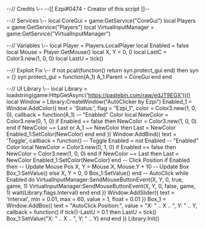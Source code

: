 --// Credits \\--
--[[ Ezpi#0474 - Creator of this script ]]--

--// Services \\--
local CoreGui = game:GetService("CoreGui")
local Players = game:GetService("Players")
local VirtualInputManager = game:GetService("VirtualInputManager")

--// Variables \\--
local Player = Players.LocalPlayer
local Enabled = false
local Mouse = Player:GetMouse()
local X, Y = 0, 0
local LastC = Color3.new(1, 0, 0)
local LastU = tick()

--// Exploit Fix \\--
if not pcall(function() return syn.protect_gui end) then
    syn = {}
    syn.protect_gui = function(A_1)
        A_1.Parent = CoreGui
    end
end

--// UI Library \\--
local Library = loadstring(game:HttpGetAsync('https://pastebin.com/raw/edJT9EGX'))()
local Window = Library:CreateWindow("AutoClicker by Ezpi")
Enabled_1 = Window:AddColor({
    text = 'Status:',
    flag = "Ezpi_1",
    color = Color3.new(1, 0, 0),
    callback = function(A_1)
        -- "Enabled" Color
        local NewColor = Color3.new(0, 1, 0)
        if Enabled == false then
            NewColor = Color3.new(1, 0, 0)
        end
        if NewColor ~= Last or A_1 ~= NewColor then
            Last = NewColor
            Enabled_1:SetColor(NewColor)
        end
    end
})
Window:AddBind({
    text = 'Toggle',
    callback = function()
        -- Toggle
        Enabled = not Enabled
        -- "Enabled" Color
        local NewColor = Color3.new(0, 1, 0)
        if Enabled == false then
            NewColor = Color3.new(1, 0, 0)
        end
        if NewColor ~= Last then
            Last = NewColor
            Enabled_1:SetColor(NewColor)
        end
        -- Click Position
        if Enabled then
            -- Update Mouse Pos
            X, Y = Mouse.X, Mouse.Y + 10
            -- Update Box
            Box_1:SetValue()
        else
            X, Y = 0, 0
            Box_1:SetValue()
        end
        -- AutoClick
        while Enabled do
            VirtualInputManager:SendMouseButtonEvent(X, Y, 0, true, game, 1)
            VirtualInputManager:SendMouseButtonEvent(X, Y, 0, false, game, 1)
            wait(Library.flags.Interval)
        end
    end
})
Window:AddSlider({
    text = 'Interval',
    min = 0.01,
    max = 60,
    value = 1,
    float = 0.01
})
Box_1 = Window:AddBox({
    text = "AutoClick Position:",
    value = "X: " .. X .. ", Y: " .. Y,
    callback = function()
        if tick()-LastU > 0.1 then
            LastU = tick()
            Box_1:SetValue("X: " .. X .. ", Y: " .. Y)
        end
    end
})
Library:Init()
